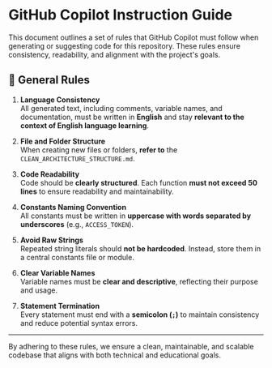 # GitHub Copilot Instruction Guide

This document outlines a set of rules that GitHub Copilot must follow when generating or suggesting code for this repository. These rules ensure consistency, readability, and alignment with the project's goals.

## 📌 General Rules

1. **Language Consistency**  
   All generated text, including comments, variable names, and documentation, must be written in **English** and stay **relevant to the context of English language learning**.

2. **File and Folder Structure**  
   When creating new files or folders, **refer to** the `CLEAN_ARCHITECTURE_STRUCTURE.md`.

3. **Code Readability**  
   Code should be **clearly structured**. Each function **must not exceed 50 lines** to ensure readability and maintainability.

4. **Constants Naming Convention**  
   All constants must be written in **uppercase with words separated by underscores** (e.g., `ACCESS_TOKEN`).

5. **Avoid Raw Strings**  
   Repeated string literals should **not be hardcoded**. Instead, store them in a central constants file or module.

6. **Clear Variable Names**  
   Variable names must be **clear and descriptive**, reflecting their purpose and usage.

7. **Statement Termination**  
   Every statement must end with a **semicolon (`;`)** to maintain consistency and reduce potential syntax errors.

---

By adhering to these rules, we ensure a clean, maintainable, and scalable codebase that aligns with both technical and educational goals.
